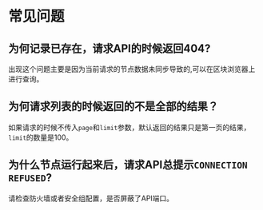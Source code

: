 # 常见问题



## 为何记录已存在，请求API的时候返回404?

出现这个问题主要是因为当前请求的节点数据未同步导致的,可以在区块浏览器上进行查询。



## 为何请求列表的时候返回的不是全部的结果？

如果请求的时候不传入`page`和`limit`参数，默认返回的结果只是第一页的结果，`limit`的数量是100。



## 为什么节点运行起来后，请求API总提示`CONNECTION REFUSED`?

请检查防火墙或者安全组配置，是否屏蔽了API端口。

